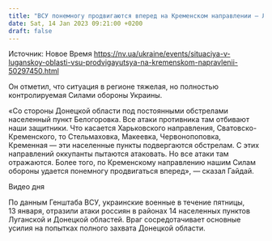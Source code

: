 ```yaml
---
title: "ВСУ понемногу продвигаются вперед на Кременском направлении — Луганская ОВА"
date: Sat, 14 Jan 2023 09:21:00 +0200
draft: false
---
```

Источник: Новое Время https://nv.ua/ukraine/events/situaciya-v-luganskoy-oblasti-vsu-prodvigayutsya-na-kremenskom-napravlenii-50297450.html


Он отметил, что ситуация в регионе тяжелая, но полностью контролируемая Силами обороны Украины.

«Со стороны Донецкой области под постоянными обстрелами населенный пункт Белогоровка. Все атаки противника там отбивают наши защитники. Что касается Харьковского направления, Сватовско-Кременского, то Стельмаховка, Макеевка, Червонопоповка, Кременная — эти населенные пункты подвергаются обстрелам. С этих направлений оккупанты пытаются атаковать. Но все атаки там отражаются. Более того, по Кременскому направлению нашим Силам обороны удается понемногу продвигаться вперед», — сказал Гайдай.

 Видео дня   

По данным Генштаба ВСУ, украинские военные в течение пятницы, 13 января, отразили атаки россиян в районах 14 населенных пунктов Луганской и Донецкой областей. Враг сосредотачивает основные усилия на попытках полного захвата Донецкой области.

